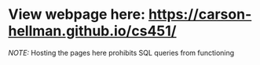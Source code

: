 # View webpage here: https://carson-hellman.github.io/cs451/

*NOTE:* Hosting the pages here prohibits SQL queries from functioning
